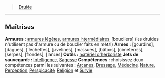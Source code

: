 ﻿---
!ClassProficienciesItem
Armor: "[armures légères](hd_armor_armures_legeres.md), [armures intermédiaires](hd_armor_armures_intermediaires.md), [boucliers] (les druides n'utilisent pas d'armure ou de bouclier faits en métal)"
Weapons: '[gourdins], [dagues], [fléchettes], [javelines], [massues], [bâtons], [cimeterres], [serpes], [frondes], [lances]'
Tools: "[matériel d'herboriste](hd_equipment_materiel_dherboriste.md)"
SavingThrows: '[Intelligence](hd_abilities_intelligence.md), [Sagesse](hd_abilities_wisdom.md)'
Skills: 'choisissez deux compétences parmi les suivantes : [Arcanes](hd_abilities_intelligence_arcanes.md), [Dressage](hd_abilities_wisdom_dressage.md), [Médecine](hd_abilities_wisdom_medecine.md), [Nature](hd_abilities_intelligence_nature.md), [Perception](hd_abilities_wisdom_perception.md), [Perspicacité](hd_abilities_wisdom_perspicacite.md), [Religion](hd_abilities_intelligence_religion.md) et [Survie](hd_abilities_wisdom_survie.md)'
Id: druid_hd.md#maîtrises
ParentLink: druid_hd.md#druide
Name: Maîtrises
ParentName: Druide
NameLevel: 2
Attributes: {}
AttributesDictionary: >+
  {}

---
> [Druide](hd_druid.md)

---

## Maîtrises

**Armures :** [armures légères](hd_armor_armures_legeres.md), [armures intermédiaires](hd_armor_armures_intermediaires.md), [boucliers] (les druides n'utilisent pas d'armure ou de bouclier faits en métal)
**Armes :** [gourdins], [dagues], [fléchettes], [javelines], [massues], [bâtons], [cimeterres], [serpes], [frondes], [lances]
**Outils :** [matériel d'herboriste](hd_equipment_materiel_dherboriste.md)
**Jets de sauvegarde :** [Intelligence](hd_abilities_intelligence.md), [Sagesse](hd_abilities_wisdom.md)
**Compétences :** choisissez deux compétences parmi les suivantes : [Arcanes](hd_abilities_intelligence_arcanes.md), [Dressage](hd_abilities_wisdom_dressage.md), [Médecine](hd_abilities_wisdom_medecine.md), [Nature](hd_abilities_intelligence_nature.md), [Perception](hd_abilities_wisdom_perception.md), [Perspicacité](hd_abilities_wisdom_perspicacite.md), [Religion](hd_abilities_intelligence_religion.md) et [Survie](hd_abilities_wisdom_survie.md)

